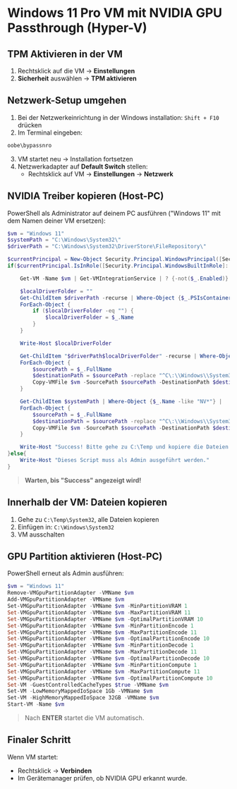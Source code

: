 # Windows 11 Pro VM mit NVIDIA GPU Passthrough (Hyper-V)

## TPM Aktivieren in der VM

1. Rechtsklick auf die VM → **Einstellungen**
2. **Sicherheit** auswählen → **TPM aktivieren**

## Netzwerk-Setup umgehen

1. Bei der Netzwerkeinrichtung in der Windows installation: `Shift + F10` drücken
2. Im Terminal eingeben:

```cmd
oobe\bypassnro
```

3. VM startet neu → Installation fortsetzen
4. Netzwerkadapter auf **Default Switch** stellen:
   - Rechtsklick auf VM → **Einstellungen** → **Netzwerk**

## NVIDIA Treiber kopieren (Host-PC)

PowerShell als Administrator auf deinem PC ausführen ("Windows 11" mit dem Namen deiner VM ersetzen):

```powershell
$vm = "Windows 11"
$systemPath = "C:\Windows\System32\"
$driverPath = "C:\Windows\System32\DriverStore\FileRepository\"

$currentPrincipal = New-Object Security.Principal.WindowsPrincipal([Security.Principal.WindowsIdentity]::GetCurrent())
if($currentPrincipal.IsInRole([Security.Principal.WindowsBuiltInRole]::Administrator)){

    Get-VM -Name $vm | Get-VMIntegrationService | ? {-not($_.Enabled)} | Enable-VMIntegrationService -Verbose

    $localDriverFolder = ""
    Get-ChildItem $driverPath -recurse | Where-Object {$_.PSIsContainer -eq $true -and $_.Name -match "nv_dispi.inf_amd64_*"} | Sort-Object -Descending -Property LastWriteTime | select -First 1 |
    ForEach-Object {
        if ($localDriverFolder -eq "") {
            $localDriverFolder = $_.Name                                 
        }
    }

    Write-Host $localDriverFolder

    Get-ChildItem "$driverPath$localDriverFolder" -recurse | Where-Object {$_.PSIsContainer -eq $false} |
    ForEach-Object {
        $sourcePath = $_.FullName
        $destinationPath = $sourcePath -replace "^C\:\\Windows\\System32\\DriverStore\\","C:\Temp\System32\HostDriverStore\"
        Copy-VMFile $vm -SourcePath $sourcePath -DestinationPath $destinationPath -Force -CreateFullPath -FileSource Host
    }

    Get-ChildItem $systemPath | Where-Object {$_.Name -like "NV*"} |
    ForEach-Object {
        $sourcePath = $_.FullName
        $destinationPath = $sourcePath -replace "^C\:\\Windows\\System32\\","C:\Temp\System32\"
        Copy-VMFile $vm -SourcePath $sourcePath -DestinationPath $destinationPath -Force -CreateFullPath -FileSource Host
    }

    Write-Host "Success! Bitte gehe zu C:\Temp und kopiere die Dateien innerhalb der VM an den vorgesehenen Ort."
}else{
    Write-Host "Dieses Script muss als Admin ausgeführt werden."
}
```

> **Warten, bis "Success" angezeigt wird!**

## Innerhalb der VM: Dateien kopieren

1. Gehe zu `C:\Temp\System32`, alle Dateien kopieren
2. Einfügen in: `C:\Windows\System32`
3. VM ausschalten

## GPU Partition aktivieren (Host-PC)

PowerShell erneut als Admin ausführen:

```powershell
$vm = "Windows 11"
Remove-VMGpuPartitionAdapter -VMName $vm
Add-VMGpuPartitionAdapter -VMName $vm
Set-VMGpuPartitionAdapter -VMName $vm -MinPartitionVRAM 1
Set-VMGpuPartitionAdapter -VMName $vm -MaxPartitionVRAM 11
Set-VMGpuPartitionAdapter -VMName $vm -OptimalPartitionVRAM 10
Set-VMGpuPartitionAdapter -VMName $vm -MinPartitionEncode 1
Set-VMGpuPartitionAdapter -VMName $vm -MaxPartitionEncode 11
Set-VMGpuPartitionAdapter -VMName $vm -OptimalPartitionEncode 10
Set-VMGpuPartitionAdapter -VMName $vm -MinPartitionDecode 1
Set-VMGpuPartitionAdapter -VMName $vm -MaxPartitionDecode 11
Set-VMGpuPartitionAdapter -VMName $vm -OptimalPartitionDecode 10
Set-VMGpuPartitionAdapter -VMName $vm -MinPartitionCompute 1
Set-VMGpuPartitionAdapter -VMName $vm -MaxPartitionCompute 11
Set-VMGpuPartitionAdapter -VMName $vm -OptimalPartitionCompute 10
Set-VM -GuestControlledCacheTypes $true -VMName $vm
Set-VM -LowMemoryMappedIoSpace 1Gb -VMName $vm
Set-VM -HighMemoryMappedIoSpace 32GB -VMName $vm
Start-VM -Name $vm
```

> Nach **ENTER** startet die VM automatisch.

## Finaler Schritt

Wenn VM startet:
- Rechtsklick → **Verbinden**
- Im Gerätemanager prüfen, ob NVIDIA GPU erkannt wurde.

